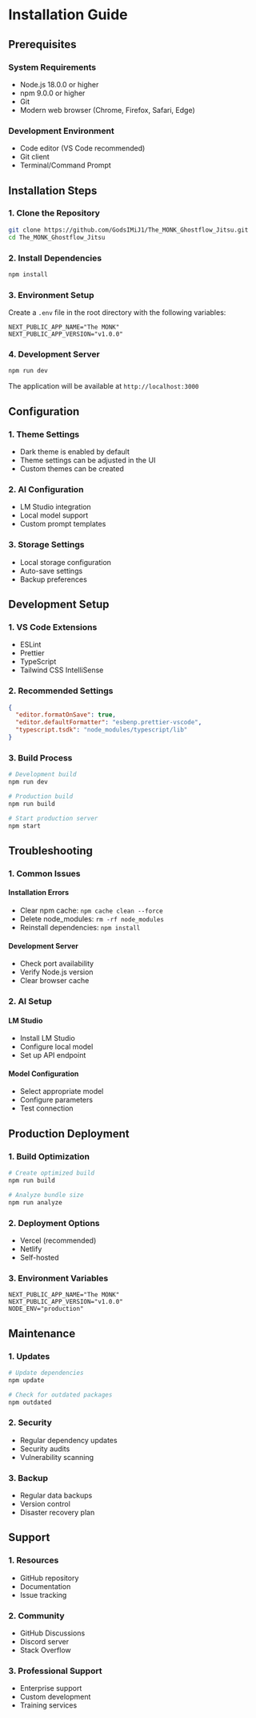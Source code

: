 # Installation Guide

## Prerequisites

### System Requirements
- Node.js 18.0.0 or higher
- npm 9.0.0 or higher
- Git
- Modern web browser (Chrome, Firefox, Safari, Edge)

### Development Environment
- Code editor (VS Code recommended)
- Git client
- Terminal/Command Prompt

## Installation Steps

### 1. Clone the Repository
```bash
git clone https://github.com/GodsIMiJ1/The_MONK_Ghostflow_Jitsu.git
cd The_MONK_Ghostflow_Jitsu
```

### 2. Install Dependencies
```bash
npm install
```

### 3. Environment Setup
Create a `.env` file in the root directory with the following variables:
```env
NEXT_PUBLIC_APP_NAME="The MONK"
NEXT_PUBLIC_APP_VERSION="v1.0.0"
```

### 4. Development Server
```bash
npm run dev
```
The application will be available at `http://localhost:3000`

## Configuration

### 1. Theme Settings
- Dark theme is enabled by default
- Theme settings can be adjusted in the UI
- Custom themes can be created

### 2. AI Configuration
- LM Studio integration
- Local model support
- Custom prompt templates

### 3. Storage Settings
- Local storage configuration
- Auto-save settings
- Backup preferences

## Development Setup

### 1. VS Code Extensions
- ESLint
- Prettier
- TypeScript
- Tailwind CSS IntelliSense

### 2. Recommended Settings
```json
{
  "editor.formatOnSave": true,
  "editor.defaultFormatter": "esbenp.prettier-vscode",
  "typescript.tsdk": "node_modules/typescript/lib"
}
```

### 3. Build Process
```bash
# Development build
npm run dev

# Production build
npm run build

# Start production server
npm start
```

## Troubleshooting

### 1. Common Issues
#### Installation Errors
- Clear npm cache: `npm cache clean --force`
- Delete node_modules: `rm -rf node_modules`
- Reinstall dependencies: `npm install`

#### Development Server
- Check port availability
- Verify Node.js version
- Clear browser cache

### 2. AI Setup
#### LM Studio
- Install LM Studio
- Configure local model
- Set up API endpoint

#### Model Configuration
- Select appropriate model
- Configure parameters
- Test connection

## Production Deployment

### 1. Build Optimization
```bash
# Create optimized build
npm run build

# Analyze bundle size
npm run analyze
```

### 2. Deployment Options
- Vercel (recommended)
- Netlify
- Self-hosted

### 3. Environment Variables
```env
NEXT_PUBLIC_APP_NAME="The MONK"
NEXT_PUBLIC_APP_VERSION="v1.0.0"
NODE_ENV="production"
```

## Maintenance

### 1. Updates
```bash
# Update dependencies
npm update

# Check for outdated packages
npm outdated
```

### 2. Security
- Regular dependency updates
- Security audits
- Vulnerability scanning

### 3. Backup
- Regular data backups
- Version control
- Disaster recovery plan

## Support

### 1. Resources
- GitHub repository
- Documentation
- Issue tracking

### 2. Community
- GitHub Discussions
- Discord server
- Stack Overflow

### 3. Professional Support
- Enterprise support
- Custom development
- Training services 